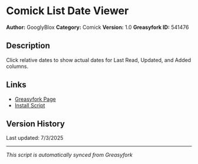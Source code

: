 # Comick List Date Viewer

**Author:** GooglyBlox
**Category:** Comick
**Version:** 1.0
**Greasyfork ID:** 541476

## Description
Click relative dates to show actual dates for Last Read, Updated, and Added columns.

## Links
- [Greasyfork Page](https://greasyfork.org/scripts/541476)
- [Install Script](https://update.greasyfork.org/scripts/541476/Comick%20List%20Date%20Viewer.user.js)

## Version History
Last updated: 7/3/2025

---
*This script is automatically synced from Greasyfork*
